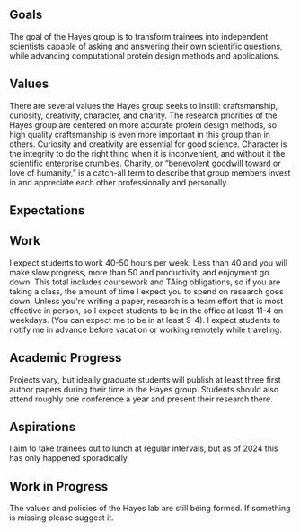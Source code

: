 ## Goals

The goal of the Hayes group is to transform trainees into independent scientists capable of asking and answering their own scientific questions, while advancing computational protein design methods and applications.

## Values

There are several values the Hayes group seeks to instill: craftsmanship, curiosity, creativity, character, and charity. The research priorities of the Hayes group are centered on more accurate protein design methods, so high quality craftsmanship is even more important in this group than in others. Curiosity and creativity are essential for good science. Character is the integrity to do the right thing when it is inconvenient, and without it the scientific enterprise crumbles. Charity, or “benevolent goodwill toward or love of humanity,” is a catch-all term to describe that group members invest in and appreciate each other professionally and personally.

## Expectations

## Work

I expect students to work 40-50 hours per week. Less than 40 and you will make slow progress, more than 50 and productivity and enjoyment go down. This total includes coursework and TAing obligations, so if you are taking a class, the amount of time I expect you to spend on research goes down. Unless you're writing a paper, research is a team effort that is most effective in person, so I expect students to be in the office at least 11-4 on weekdays. (You can expect me to be in at least 9-4). I expect students to notify me in advance before vacation or working remotely while traveling.

## Academic Progress

Projects vary, but ideally graduate students will publish at least three first author papers during their time in the Hayes group. Students should also attend roughly one conference a year and present their research there.

## Aspirations

I aim to take trainees out to lunch at regular intervals, but as of 2024 this has only happened sporadically.

## Work in Progress

The values and policies of the Hayes lab are still being formed. If something is missing please suggest it.
